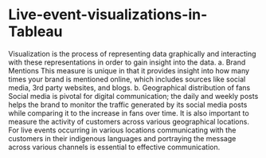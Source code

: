 # Live-event-visualizations-in-Tableau
Visualization is the process of representing data graphically and interacting with these representations in order to gain insight into the data. 
a.	Brand Mentions
This measure is unique in that it provides insight into how many times your brand is mentioned online, which includes sources like social media, 3rd party websites, and blogs. 
b.	Geographical distribution of fans
Social media is pivotal for digital communication; the daily and weekly posts helps the brand to monitor the traffic generated by its social media posts while comparing it to the increase in fans over time. It is also important to measure the activity of customers across various geographical locations. For live events occurring in various locations communicating with the customers in their indigenous languages and portraying the message across various channels is essential to effective communication.
